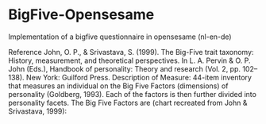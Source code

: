 # BigFive-Opensesame
Implementation of a bigfive questionnaire in opensesame (nl-en-de)

Reference
John, O. P., & Srivastava, S. (1999). The Big-Five trait taxonomy: History, measurement, and
theoretical perspectives. In L. A. Pervin & O. P. John (Eds.), Handbook of personality: Theory
and research (Vol. 2, pp. 102–138). New York: Guilford Press.
Description of Measure:
44-item inventory that measures an individual on the Big Five Factors (dimensions) of
personality (Goldberg, 1993). Each of the factors is then further divided into personality facets.
The Big Five Factors are (chart recreated from John & Srivastava, 1999): 
